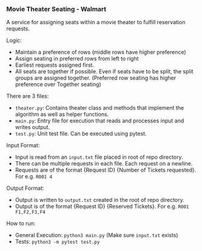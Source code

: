### Movie Theater Seating - Walmart

A service for assigning seats within a movie theater to
fulfill reservation requests.

Logic:
- Maintain a preference of rows (middle rows have higher preference)
- Assign seating in preferred rows from left to right
- Earliest requests assigned first.
- All seats are together if possible. Even if seats have to be split, the split groups are assigned together. (Preferred row seating has higher preference over Together seating)
 
There are 3 files:
- `theater.py`: Contains theater class and methods that implement the algorithm as well as helper functions.
- `main.py`: Entry file for execution that reads and processes input and writes output.
- `test.py`: Unit test file. Can be executed using pytest.

Input Format:
- Input is read from an `input.txt` file placed in root of repo directory.
- There can be multiple requests in each file. Each request on a newline.
- Requests are of the format {Request ID} {Number of Tickets requested}. For e.g. `R001 4`

Output Format:
- Output is written to `output.txt` created in the root of repo directory.
- Output is of the format {Request ID} {Reserved Tickets}. For e.g. `R001 F1,F2,F3,F4`

How to run: 
- General Execution: `python3 main.py` (Make sure `input.txt` exists)
- Tests: `python3 -m pytest test.py`